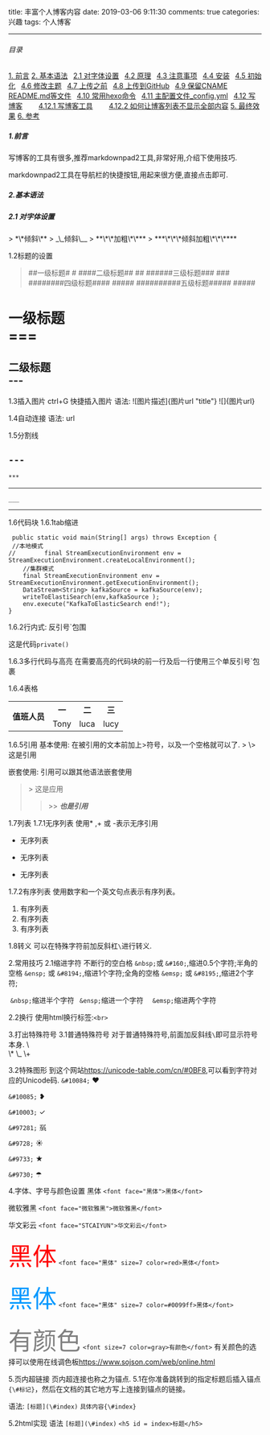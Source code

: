 title: 丰富个人博客内容
date: 2019-03-06 9:11:30
comments: true
categories: 
		兴趣
tags: 
	个人博客

---

###### 目录 ######
[1. 前言](#1)
[2. 基本语法](#2)
&ensp;[2.1 对字体设置](#4.1)
&ensp;[4.2 原理](4.2)
&ensp;[4.3 注意事项](4.3)
&ensp;[4.4 安装](#4.4)
&ensp;[4.5 初始化](#4.5)
&ensp;[4.6 修改主题](#4.6)
&ensp;[4.7 上传之前](#4.7)
&ensp;[4.8 上传到GitHub](#4.8)
&ensp;[4.9 保留CNAME README.md等文件](#4.9)
&ensp;[4.10 常用hexo命令](#4.10)
&ensp;[4.11 主配置文件_config.yml](#4.11)
&ensp;[4.12 写博客](#4.12)
&emsp;&emsp;[4.12.1 写博客工具](#4.12.1)
&emsp;&emsp;[4.12.2 如何让博客列表不显示全部内容](#4.12.2)
[5. 最终效果](#5)
[6. 参考](#6)

<!--more-->

<h5 id=1>1.前言</h5>
写博客的工具有很多,推荐markdownpad2工具,非常好用,介绍下使用技巧.

markdownpad2工具在导航栏的快捷按钮,用起来很方便,直接点击即可.

<h5 id=2>2.基本语法</h5>
<h5 id 2.1>2.1 对字体设置</h5>
> *\*倾斜\**
> _\_倾斜\__
> **\*\*加粗\*\***
> ***\*\*\*倾斜加粗\*\*\****

1.2标题的设置
> #\#一级标题\# #
> ##\##二级标题\## ##
> ###\###三级标题\### ###
> ####\####四级标题\#### #####
> #####\#####五级标题\##### #####


一级标题<br> ===
=== 


二级标题<br> ---
---

1.3插入图片
ctrl+G 快捷插入图片
语法:
![图片描述]{图片url "title"}
![]{图片url}

1.4自动连接
语法:
<url>
url

1.5分割线

`---`
---
`***`
***
`___`
___

1.6代码块
1.6.1tab缩进

	 public static void main(String[] args) throws Exception {
     //本地模式
	//        final StreamExecutionEnvironment env = StreamExecutionEnvironment.createLocalEnvironment();
        //集群模式
        final StreamExecutionEnvironment env = StreamExecutionEnvironment.getExecutionEnvironment();
        DataStream<String> kafkaSource = kafkaSource(env);
        writeToElastiSearch(env,kafkaSource );
        env.execute("KafkaToElasticSearch end!");
    }
1.6.2行内式: 
  反引号\`包围

这是代码`private()`

1.6.3多行代码与高亮
在需要高亮的代码块的前一行及后一行使用三个单反引号\`包裹

1.6.4表格
<table>
	<tr>
		<th rowspan = "2">值班人员</th>
		<th>一</th>
		<th>二</th>
		<th>三</th>
	</tr>
	<tr>
		<td>Tony</td>
		<td>luca</td>
		<td>lucy</td>
	</tr>
</table>
1.6.5引用
基本使用:
在被引用的文本前加上>符号，以及一个空格就可以了.
> \> 这是引用


嵌套使用:
引用可以跟其他语法嵌套使用
> \> 这是应用
>> \>\> ***也是引用***

1.7列表
1.7.1无序列表
使用* ,+ 或 -表示无序引用

- 无序列表
+ 无序列表
* 无序列表

1.7.2有序列表
使用数字和一个英文句点表示有序列表。

1. 有序列表
2. 有序列表
3. 有序列表

1.8转义
可以在特殊字符前加反斜杠`\`进行转义.

2.常用技巧
2.1缩进字符
不断行的空白格 `&nbsp;`或 `&#160;`,缩进0.5个字符;半角的空格 `&ensp;` 或 `&#8194;`,缩进1个字符;全角的空格 `&emsp;` 或 `&#8195;`,缩进2个字符;

&nbsp;`&nbsp;`缩进半个字符
&ensp;`&ensp;`缩进一个字符
&emsp;`&emsp;`缩进两个字符

2.2换行
使用html换行标签:`<br>`

3.打出特殊符号
3.1普通特殊符号
对于普通特殊符号,前面加反斜线`\`即可显示符号本身.
\\\
\\*
\\_
\\+

3.2特殊图形
到这个网站<https://unicode-table.com/cn/#0BF8>,可以看到字符对应的Unicode码.
`&#10084;` &#10084;

`&#10085;` &#10085;

`&#10003;` &#10003;

`&#97281;` &#97281;

`&#9728;` &#9728;

`&#9733;` &#9733;

`&#9730;` &#9730;

4.字体、字号与颜色设置
<font face="黑体">黑体</font> `<font face="黑体">黑体</font>` 

<font face="微软雅黑">微软雅黑</font> `<font face="微软雅黑">微软雅黑</font>`

<font face="STCAIYUN">华文彩云</font> `<font face="STCAIYUN">华文彩云</font>`

<font face="黑体" size=7 color=red>黑体</font> `<font face="黑体" size=7 color=red>黑体</font>`

<font face="黑体" size=7 color=#0099ff>黑体</font> `<font face="黑体" size=7 color=#0099ff>黑体</font>`

<font size=7 color=gray>有颜色</font> `<font size=7 color=gray>有颜色</font>`	
有关颜色的选择可以使用在线调色板<https://www.sojson.com/web/online.html>

5.页内超链接
页内超连接也称之为锚点.
5.1在你准备跳转到的指定标题后插入锚点`{\#标记}`，然后在文档的其它地方写上连接到锚点的链接。

语法:
`[标题](\#index)`
`具体内容{\#index}`

5.2html实现
语法
`[标题](\#index)`
`<h5 id = index>标题</h5>`

